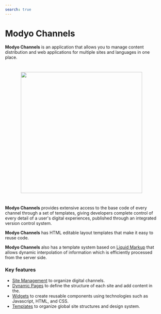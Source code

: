 ```yaml
---
search: true
---
```


# Modyo Channels

**Modyo Channels** is an application that allows you to manage content distribution and web applications for multiple sites and languages in one place.

<img src="/assets/img/channels/header.jpg" style="margin: 40px auto; width: 400px; display: block;">

**Modyo Channels** provides extensive access to the base code of every channel through a set of templates, giving developers complete control of every detail of a user's digital experiences, published through an integrated version control system.

**Modyo Channels** has HTML editable layout templates that make it easy to reuse code.

**Modyo Channels** also has a template system based on [Liquid Markup](/es/platform/channels/liquid-markup.html) that allows dynamic interpolation of information which is efficiently processed from the server side.

### Key features

- [Site Management](/es/platform/channels/sites.html) to organize digital channels.
- [Dynamic Pages](/es/platform/channels/pages.html) to define the structure of each site and add content in the.
- [Widgets](/es/platform/channels/widgets.html) to create reusable components using technologies such as Javascript, HTML, and CSS.
- [Templates](/es/platform/channels/templates.html) to organize global site structures and design system.
